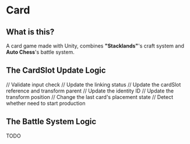 # Card 
## What is this?
A card game made with Unity, combines **"Stacklands"**'s craft system and **Auto Chess**'s battle system.

## The CardSlot Update Logic
// Validate input check
// Update the linking status
// Update the cardSlot reference and transform parent
// Update the identity ID
// Update the transform position
// Change the last card's placement state
// Detect whether need to start production

## The Battle System Logic
TODO